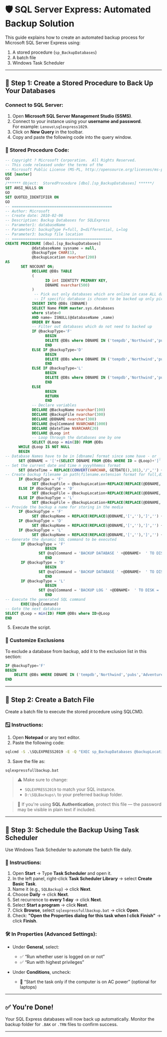 # 🛡️ SQL Server Express: Automated Backup Solution

This guide explains how to create an automated backup process for Microsoft SQL Server Express using:

1. A stored procedure (`sp_BackupDatabases`)
2. A batch file
3. Windows Task Scheduler

---

## 📌 Step 1: Create a Stored Procedure to Back Up Your Databases

### Connect to SQL Server:

1. Open **Microsoft SQL Server Management Studio (SSMS)**.
2. Connect to your instance using your **username and password**.  
   For example: `Lenovo\sqlexpress1029`.
3. Click on **New Query** in the toolbar.
4. Copy and paste the following code into the query window.


### 📄 Stored Procedure Code:

```sql
-- Copyright ? Microsoft Corporation.  All Rights Reserved. 
-- This code released under the terms of the 
-- Microsoft Public License (MS-PL, http://opensource.org/licenses/ms-pl.html.) 
USE [master]  
GO  
/****** Object:  StoredProcedure [dbo].[sp_BackupDatabases] ******/  
SET ANSI_NULLS ON  
GO  
SET QUOTED_IDENTIFIER ON  
GO  
-- =============================================  
-- Author: Microsoft  
-- Create date: 2010-02-06 
-- Description: Backup Databases for SQLExpress 
-- Parameter1: databaseName  
-- Parameter2: backupType F=full, D=differential, L=log 
-- Parameter3: backup file location 
-- ============================================= 
CREATE PROCEDURE [dbo].[sp_BackupDatabases]   
            @databaseName sysname = null, 
            @backupType CHAR(1), 
            @backupLocation nvarchar(200)  
AS  
       SET NOCOUNT ON;  
            DECLARE @DBs TABLE 
            ( 
                  ID int IDENTITY PRIMARY KEY, 
                  DBNAME nvarchar(500) 
            ) 
             -- Pick out only databases which are online in case ALL databases are chosen to be backed up 
             -- If specific database is chosen to be backed up only pick that out from @DBs 
            INSERT INTO @DBs (DBNAME) 
            SELECT Name FROM master.sys.databases 
            where state=0 
            AND name= ISNULL(@databaseName ,name)
            ORDER BY Name
            -- Filter out databases which do not need to backed up 
            IF @backupType='F' 
                  BEGIN 
                  DELETE @DBs where DBNAME IN ('tempdb','Northwind','pubs','AdventureWorks') 
                  END 
            ELSE IF @backupType='D' 
                  BEGIN 
                  DELETE @DBs where DBNAME IN ('tempdb','Northwind','pubs','master','AdventureWorks') 
                  END 
            ELSE IF @backupType='L' 
                  BEGIN 
                  DELETE @DBs where DBNAME IN ('tempdb','Northwind','pubs','master','AdventureWorks') 
                  END 
            ELSE 
                  BEGIN 
                  RETURN 
                  END 
            -- Declare variables 
            DECLARE @BackupName nvarchar(100) 
            DECLARE @BackupFile nvarchar(300) 
            DECLARE @DBNAME nvarchar(300) 
            DECLARE @sqlCommand NVARCHAR(1000)  
	        DECLARE @dateTime NVARCHAR(20) 
            DECLARE @Loop int                   
            -- Loop through the databases one by one 
            SELECT @Loop = min(ID) FROM @DBs 
      WHILE @Loop IS NOT NULL 
      BEGIN 
-- Database Names have to be in [dbname] format since some have - or _ in their name 
      SET @DBNAME = '['+(SELECT DBNAME FROM @DBs WHERE ID = @Loop)+']' 
-- Set the current date and time n yyyyhhmmss format 
      SET @dateTime = REPLACE(CONVERT(VARCHAR, GETDATE(),101),'/','') + '_' +  REPLACE(CONVERT(VARCHAR, GETDATE(),108),':','')   
-- Create backup filename in path\filename.extension format for full,diff and log backups 
      IF @backupType = 'F' 
            SET @BackupFile = @backupLocation+REPLACE(REPLACE(@DBNAME, '[',''),']','')+ '_FULL_'+ @dateTime+ '.BAK' 
      ELSE IF @backupType = 'D' 
            SET @BackupFile = @backupLocation+REPLACE(REPLACE(@DBNAME, '[',''),']','')+ '_DIFF_'+ @dateTime+ '.BAK' 
      ELSE IF @backupType = 'L' 
            SET @BackupFile = @backupLocation+REPLACE(REPLACE(@DBNAME, '[',''),']','')+ '_LOG_'+ @dateTime+ '.TRN' 
-- Provide the backup a name for storing in the media 
      IF @backupType = 'F' 
            SET @BackupName = REPLACE(REPLACE(@DBNAME,'[',''),']','') +' full backup for '+ @dateTime 
      IF @backupType = 'D' 
            SET @BackupName = REPLACE(REPLACE(@DBNAME,'[',''),']','') +' differential backup for '+ @dateTime 
      IF @backupType = 'L' 
            SET @BackupName = REPLACE(REPLACE(@DBNAME,'[',''),']','') +' log backup for '+ @dateTime 
-- Generate the dynamic SQL command to be executed 
       IF @backupType = 'F'  
                  BEGIN 
               SET @sqlCommand = 'BACKUP DATABASE ' +@DBNAME+  ' TO DISK = '''+@BackupFile+ ''' WITH INIT, NAME= ''' +@BackupName+''', NOSKIP, NOFORMAT' 
                  END 
       IF @backupType = 'D' 
                  BEGIN 
               SET @sqlCommand = 'BACKUP DATABASE ' +@DBNAME+  ' TO DISK = '''+@BackupFile+ ''' WITH DIFFERENTIAL, INIT, NAME= ''' +@BackupName+''', NOSKIP, NOFORMAT'         
                  END 
       IF @backupType = 'L'  
                  BEGIN 
               SET @sqlCommand = 'BACKUP LOG ' +@DBNAME+  ' TO DISK = '''+@BackupFile+ ''' WITH INIT, NAME= ''' +@BackupName+''', NOSKIP, NOFORMAT'         
                  END 
-- Execute the generated SQL command 
       EXEC(@sqlCommand) 
-- Goto the next database 
SELECT @Loop = min(ID) FROM @DBs where ID>@Loop 
END 
````

5. Execute the script.
   
### 📝 Customize Exclusions

To exclude a database from backup, add it to the exclusion list in this section:

```sql
IF @backupType='F' 
BEGIN 
    DELETE @DBs WHERE DBNAME IN ('tempdb','Northwind','pubs','AdventureWorks')
END
```

---

## 📌 Step 2: Create a Batch File

Create a batch file to execute the stored procedure using SQLCMD.

### 🪟 Instructions:

1. Open **Notepad** or any text editor.
2. Paste the following code:

```bat
sqlcmd -S .\SQLEXPRESS2019 -E -Q "EXEC sp_BackupDatabases @backupLocation='D:\SQLBackups\', @backupType='F'"
```

3. Save the file as:

```
sqlexpressfullbackup.bat
```

> ⚠️ Make sure to change:
>
> * `SQLEXPRESS2019` to match your SQL instance.
> * `D:\SQLBackups\` to your preferred backup folder.

> 🔐 If you're using **SQL Authentication**, protect this file — the password may be visible in plain text if included.

---

## 📌 Step 3: Schedule the Backup Using Task Scheduler

Use Windows Task Scheduler to automate the batch file daily.

### 🧭 Instructions:

1. Open **Start** → Type **Task Scheduler** and open it.
2. In the left panel, right-click **Task Scheduler Library** → select **Create Basic Task**.
3. Name it (e.g., `SQLBackup`) → click **Next**.
4. Choose **Daily** → click **Next**.
5. Set recurrence to **every 1 day** → click **Next**.
6. Select **Start a program** → click **Next**.
7. Click **Browse**, select `sqlexpressfullbackup.bat` → click **Open**.
8. Check: **"Open the Properties dialog for this task when I click Finish"** → click **Finish**.

### 🛠️ In Properties (Advanced Settings):

* Under **General**, select:

  * ✅ “Run whether user is logged on or not”
  * ✅ “Run with highest privileges”
* Under **Conditions**, uncheck:

  * 🔲 “Start the task only if the computer is on AC power” (optional for laptops)

---

## ✅ You're Done!

Your SQL Express databases will now back up automatically. Monitor the backup folder for `.BAK` or `.TRN` files to confirm success.

---
